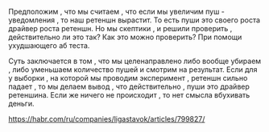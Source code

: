 Предположим , что мы считаем , что если мы увеличим пуш - уведомления , то наш ретеншн вырастит. То есть пуши это своего роста драйвер роста ретеншн. Но мы скептики , и решили проверить , действительно ли это так? Как это можно проверить? При помощи ухудшающего аб теста. 

Суть заключается в том , что мы целенаправлено либо вообще убираем , либо уменьшаем количество пушей и смотрим на результат. Если для у выборки , на которой мы проводим эксперимент , ретеншн сильно падает , то мы делаем вывод , что действительно , пуши это драйвер ретеншина. Если же ничего не происходит , то нет смысла вбухивать деньги. 

https://habr.com/ru/companies/ligastavok/articles/799827/